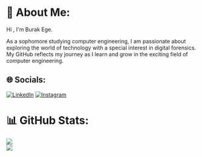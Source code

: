 # 💫 About Me:
Hi , I'm Burak Ege. <br>

As a sophomore studying computer engineering, I am passionate about exploring the world of technology with a special interest in digital forensics. My GitHub reflects my journey as I learn and grow in the exciting field of computer engineering.


## 🌐 Socials:
[![LinkedIn](https://img.shields.io/badge/LinkedIn-%230077B5.svg?logo=linkedin&logoColor=white)](https://linkedin.com/in/burak-ege-kocabay) 
[![Instagram](https://img.shields.io/badge/Instagram-%23E4405F.svg?logo=Instagram&logoColor=white)](https://instagram.com/burakege0) 

# 📊 GitHub Stats:
![](https://github-readme-streak-stats.herokuapp.com/?user=Burakegekocabay&theme=dark&hide_border=false)<br/>
![](https://github-readme-stats.vercel.app/api/top-langs/?username=Burakegekocabay&theme=dark&hide_border=false&include_all_commits=true&count_private=false&layout=compact)
